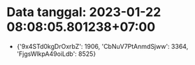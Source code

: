 # Data tanggal: 2023-01-22 08:08:05.801238+07:00

* {'9x4STd0kgDrOxrbZ': 1906, 'CbNuV7PtAnmdSjww': 3364, 'FjgsWlkpA49oiLdb': 8525}
